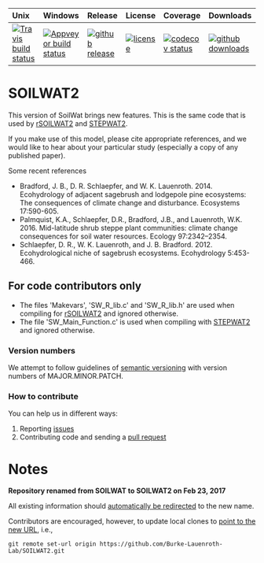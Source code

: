 | Unix | Windows | Release | License | Coverage | Downloads |
| :---- | :---- | :---- | :---- | :---- | :---- |
[ ![Travis build status][1]][2] | [![Appveyor build status][3]][4] | [ ![github release][5]][6] | [![license][7]][8] | [![codecov status][9]][10] | [![github downloads][11]][12] |

[1]: https://travis-ci.org/Burke-Lauenroth-Lab/SOILWAT2.svg?branch=master
[2]: https://travis-ci.org/Burke-Lauenroth-Lab/SOILWAT2
[3]: https://ci.appveyor.com/api/projects/status/noes9lralyjhen3t/branch/master?svg=true
[4]: https://ci.appveyor.com/project/dschlaep/soilwat2/branch/master
[5]: https://img.shields.io/github/release/Burke-Lauenroth-Lab/SOILWAT2.svg?label=current+release
[6]: https://github.com/Burke-Lauenroth-Lab/SOILWAT2/releases
[7]: https://img.shields.io/github/license/Burke-Lauenroth-Lab/SOILWAT2.svg
[8]: https://www.gnu.org/licenses/gpl.html
[9]: https://codecov.io/gh/Burke-Lauenroth-Lab/SOILWAT2/branch/master/graph/badge.svg
[10]: https://codecov.io/gh/Burke-Lauenroth-Lab/SOILWAT2
[11]: https://img.shields.io/github/downloads/Burke-Lauenroth-Lab/SOILWAT2/total.svg
[12]: https://github.com/Burke-Lauenroth-Lab/SOILWAT2


# SOILWAT2

This version of SoilWat brings new features. This is the same
code that is used by [rSOILWAT2](https://github.com/Burke-Lauenroth-Lab/rSOILWAT2) and
[STEPWAT2](https://github.com/Burke-Lauenroth-Lab/STEPWAT2).

If you make use of this model, please cite appropriate references, and we would like to
hear about your particular study (especially a copy of any published paper).


Some recent references

* Bradford, J. B., D. R. Schlaepfer, and W. K. Lauenroth. 2014. Ecohydrology of adjacent
  sagebrush and lodgepole pine ecosystems: The consequences of climate change and
  disturbance. Ecosystems 17:590-605.
* Palmquist, K.A., Schlaepfer, D.R., Bradford, J.B., and Lauenroth, W.K. 2016.
  Mid-latitude shrub steppe plant communities: climate change consequences for soil water
  resources. Ecology 97:2342–2354.
* Schlaepfer, D. R., W. K. Lauenroth, and J. B. Bradford. 2012. Ecohydrological niche of
  sagebrush ecosystems. Ecohydrology 5:453-466.


## For code contributors only

* The files 'Makevars', 'SW_R_lib.c' and 'SW_R_lib.h' are used when compiling for
  [rSOILWAT2](https://github.com/Burke-Lauenroth-Lab/rSOILWAT2) and ignored otherwise.
* The file 'SW_Main_Function.c' is used when compiling with
  [STEPWAT2](https://github.com/Burke-Lauenroth-Lab/STEPWAT2) and ignored otherwise.


### Version numbers

We attempt to follow guidelines of [semantic versioning](http://semver.org/) with version
numbers of MAJOR.MINOR.PATCH.


### How to contribute
You can help us in different ways:

1. Reporting [issues](https://github.com/Burke-Lauenroth-Lab/SOILWAT2/issues)
2. Contributing code and sending a [pull request](https://github.com/Burke-Lauenroth-Lab/SOILWAT2/pulls)


# Notes

__Repository renamed from SOILWAT to SOILWAT2 on Feb 23, 2017__

All existing information should [automatically be redirected](https://help.github.com/articles/renaming-a-repository/) to the new name.

Contributors are encouraged, however, to update local clones to [point to the new URL](https://help.github.com/articles/changing-a-remote-s-url/), i.e.,
```
git remote set-url origin https://github.com/Burke-Lauenroth-Lab/SOILWAT2.git
```
